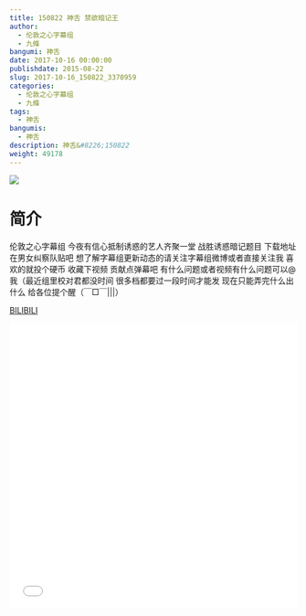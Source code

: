 ```yaml
---
title: 150822 神舌 禁欲暗记王
author: 
  - 伦敦之心字幕组
  - 九條
bangumi: 神舌
date: 2017-10-16 00:00:00
publishdate: 2015-08-22
slug: 2017-10-16_150822_3370959
categories: 
  - 伦敦之心字幕组
  - 九條
tags: 
  - 神舌
bangumis: 
  - 神舌
description: 神舌&#8226;150822
weight: 49178
---
```


![](https://i.imgur.com/Az9deZ1.jpg)

# 简介  
伦敦之心字幕组 今夜有信心抵制诱惑的艺人齐聚一堂 战胜诱惑暗记题目 下载地址在男女纠察队贴吧 想了解字幕组更新动态的请关注字幕组微博或者直接关注我 喜欢的就投个硬币 收藏下视频 贡献点弹幕吧 有什么问题或者视频有什么问题可以@我（最近组里校对君都没时间 很多档都要过一段时间才能发 现在只能弄完什么出什么 给各位提个醒（￣□￣|||）

  [BILIBILI](https://www.bilibili.com/video/av3370959/)


  <iframe src="//www.bilibili.com/html/html5player.html?cid=5336512&aid=3370959" width="100%" height="500" frameborder="0" allowfullscreen="allowfullscreen"></iframe>
